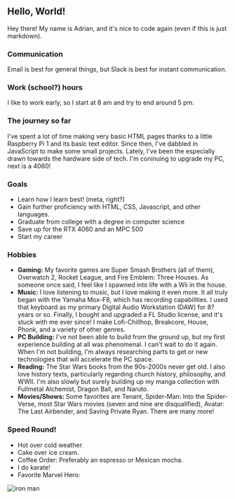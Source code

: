 ## Hello, World!

Hey there! My name is Adrian, and it's nice to code again (even if this is just markdown). 

### Communication

Email is best for general things, but Slack is best for instant communication. 

### Work (school?) hours

I like to work early, so I start at 8 am and try to end around 5 pm.

### The journey so far

I've spent a lot of time making very basic HTML pages thanks to a little Raspberry Pi 1 and its basic text editor. Since then, I've dabbled in JavaScript to make some small projects. Lately, I've been the especially drawn towards the hardware side of tech. I'm coninuing to upgrade my PC, next is a 4060!

### Goals

* Learn how I learn best! (meta, right?)
* Gain further proficiency with HTML, CSS, Javascript, and other languages. 
* Graduate from college with a degree in computer science
* Save up for the RTX 4060 and an MPC 500
* Start my career

### Hobbies

* **Gaming:** My favorite games are Super Smash Brothers (all of them), Overwatch 2, Rocket League, and Fire Emblem: Three Houses. As someone once said, I feel like I spawned into life with a Wii in the house. 
* **Music:** I love listening to music, but I love making it even more. It all truly began with the Yamaha Mox-F8, which has recording capabilities. I used that keyboard as my primary Digital Audio Workstation (DAW) for 8? years or so. Finally, I bought and upgraded a FL Studio license, and it's stuck with me ever since! I make Lofi-Chillhop, Breakcore, House, Phonk, and a variety of other genres. 
* **PC Building:** I've not been able to build from the ground up, but my first experience building at all was phenomenal. I can't wait to do it again. When I'm not building, I'm always researching parts to get or new technologies that will accelerate the PC space. 
* **Reading:** The Star Wars books from the 90s-2000s never get old. I also love history texts, particularly regarding church history, philosophy, and WWII. I'm also slowly but surely building up my manga collection with Fullmetal Alchemist, Dragon Ball, and Naruto. 
* **Movies/Shows:** Some favorites are Tenant, Spider-Man: Into the Spider-Verse, most Star Wars movies (seven and nine are disqualified), Avatar: The Last Airbender, and Saving Private Ryan. There are many more!


### Speed Round!
* Hot over cold weather. 
* Cake over ice cream. 
* Coffee Order: Preferably an espresso or Mexican mocha. 
* I do karate!
* Favorite Marvel Hero: 

![iron man](https://static.wikia.nocookie.net/marveldatabase/images/f/fe/Avengers_Endgame_poster_041_Variant_Textless.jpg/revision/latest?cb=20190629185509)